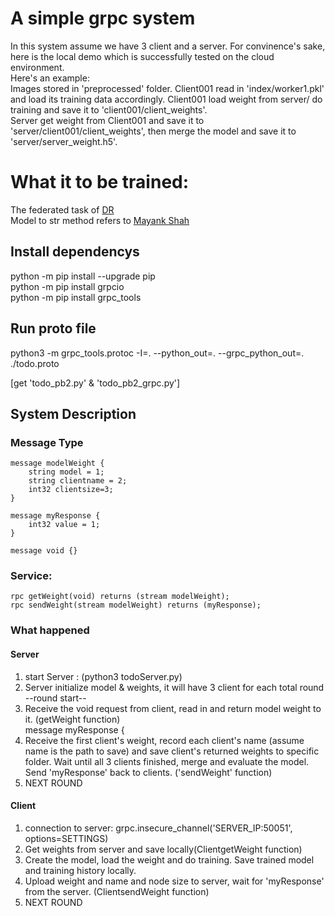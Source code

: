 # A simple grpc system  
In this system assume we have 3 client and a server. For convinence's sake, here is the local demo which is successfully tested on the cloud environment.  
Here's an example:  
Images stored in 'preprocessed' folder. Client001 read in 'index/worker1.pkl' and load its training data accordingly. Client001 load weight from server/ do training and save it to 'client001/client_weights'.   
Server get weight from Client001 and save it to 'server/client001/client_weights', then merge the model and save it to 'server/server_weight.h5'.

# What it to be trained:
The federated task of [DR](https://github.com/Jiarong000/Thesis2020/tree/master/DR)  
Model to str method refers to [Mayank Shah](https://github.com/mayankshah1607/federated-learning-with-grpc-docker/blob/master/node/functions.py)


## Install dependencys
python -m pip install --upgrade pip  
python -m pip install grpcio  
python -m pip install grpc_tools  

## Run proto file
python3 -m grpc_tools.protoc -I=. --python_out=. --grpc_python_out=. ./todo.proto  
 

[get 'todo_pb2.py' & 'todo_pb2_grpc.py']

## System Description
### Message Type
    message modelWeight {
        string model = 1;
        string clientname = 2;
        int32 clientsize=3;
    }

    message myResponse {
        int32 value = 1;
    }

    message void {}  

### Service:
    rpc getWeight(void) returns (stream modelWeight);
    rpc sendWeight(stream modelWeight) returns (myResponse);

### What happened  
#### Server   
1. start Server : (python3 todoServer.py)    
2. Server initialize model & weights, it will have 3 client for each total round    
--round start--
3. Receive the void request from client, read in and return model weight to it. (getWeight function)  
    message myResponse {
4. Receive the first client's weight, record each client's name (assume name is the path to save) and save client's returned weights to specific folder. Wait until all 3 clients finished, merge and evaluate the model. Send 'myResponse' back to clients. ('sendWeight' function)  
5. NEXT ROUND  

#### Client
1. connection to server: grpc.insecure_channel('SERVER_IP:50051', options=SETTINGS)  
2. Get weights from server and save locally(ClientgetWeight function)  
3. Create the model, load the weight and do training. Save trained model and training history locally. 
4. Upload weight and name and node size to server, wait for 'myResponse' from the server. (ClientsendWeight function)
5. NEXT ROUND
